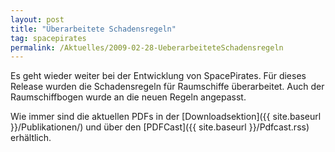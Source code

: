 ```yaml
---
layout: post
title: "Überarbeitete Schadensregeln"
tag: spacepirates
permalink: /Aktuelles/2009-02-28-UeberarbeiteteSchadensregeln
---
```


Es geht wieder weiter bei der Entwicklung von SpacePirates. Für dieses Release wurden die Schadensregeln für Raumschiffe überarbeitet. Auch der Raumschiffbogen wurde an die neuen Regeln angepasst.

Wie immer sind die aktuellen PDFs in der [Downloadsektion]({{ site.baseurl }}/Publikationen/) und über den [PDFCast]({{ site.baseurl }}/Pdfcast.rss) erhältlich.


